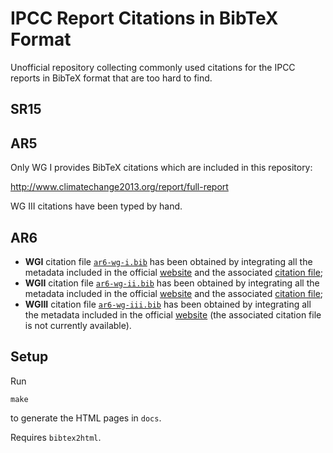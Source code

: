 # IPCC Report Citations in BibTeX Format

Unofficial repository collecting commonly used citations for the IPCC reports
in BibTeX format that are too hard to find.

## SR15

## AR5

Only WG I provides BibTeX citations which are included in this repository:

http://www.climatechange2013.org/report/full-report

WG III citations have been typed by hand.

## AR6

- **WGI** citation file [`ar6-wg-i.bib`](https://github.com/openclimatedata/ipcc-bibtex/blob/main/ar6-wg-i.bib) has been obtained by integrating all the metadata included in the official [website](https://www.ipcc.ch/report/ar6/wg1/about/how-to-cite-this-report/) and the associated [citation file](https://www.ipcc.ch/report/ar6/wg1/downloads/report/IPCC_AR6_WGI_Citation.bib);
- **WGII** citation file [`ar6-wg-ii.bib`](https://github.com/openclimatedata/ipcc-bibtex/blob/main/ar6-wg-ii.bib) has been obtained by integrating all the metadata included in the official [website](https://www.ipcc.ch/report/ar6/wg2/about/how-to-cite-this-report/) and the associated [citation file](https://www.ipcc.ch/report/ar6/wg2/downloads/report/IPCC_AR6_WGII_Citation.bib);
- **WGIII** citation file [`ar6-wg-iii.bib`](https://github.com/openclimatedata/ipcc-bibtex/blob/main/ar6-wg-iii.bib) has been obtained by integrating all the metadata included in the official [website](https://www.ipcc.ch/report/ar6/wg3/about/how-to-cite-this-report/) (the associated citation file is not currently available). 

## Setup

Run

```
make
```

to generate the HTML pages in `docs`.

Requires `bibtex2html`.
